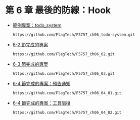 # 第 6 章 最後的防線：Hook

- [範例專案：todo_system](https://github.com/FlagTech/F5757_ch06_todo-system)

    ```
    https://github.com/FlagTech/F5757_ch06_todo-system.git
    ```
- [6-2 節完成的專案](https://github.com/FlagTech/F5757_ch06_02)

    ```
    https://github.com/FlagTech/F5757_ch06_02.git
    ```
- [6-3 節完成的專案](https://github.com/FlagTech/F5757_ch06_03)

    ```
    https://github.com/FlagTech/F5757_ch06_03.git
    ```

- [6-4 節完成的專案：預告通知](https://github.com/FlagTech/F5757_ch06_04_01)

    ```
    https://github.com/FlagTech/F5757_ch06_04_01.git
    ```

- [6-4 節完成的專案：工具阻擋](https://github.com/FlagTech/F5757_ch06_04_02)

    ```
    https://github.com/FlagTech/F5757_ch06_04_02.git
    ```

